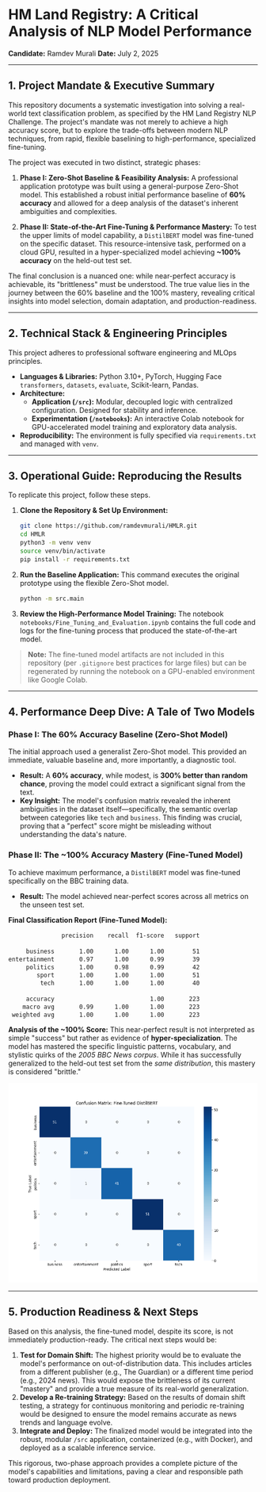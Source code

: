 # HM Land Registry: A Critical Analysis of NLP Model Performance

**Candidate:** Ramdev Murali
**Date:** July 2, 2025

---

## 1. Project Mandate & Executive Summary

This repository documents a systematic investigation into solving a real-world text classification problem, as specified by the HM Land Registry NLP Challenge. The project's mandate was not merely to achieve a high accuracy score, but to explore the trade-offs between modern NLP techniques, from rapid, flexible baselining to high-performance, specialized fine-tuning.

The project was executed in two distinct, strategic phases:

1.  **Phase I: Zero-Shot Baseline & Feasibility Analysis:** A professional application prototype was built using a general-purpose Zero-Shot model. This established a robust initial performance baseline of **60% accuracy** and allowed for a deep analysis of the dataset's inherent ambiguities and complexities.

2.  **Phase II: State-of-the-Art Fine-Tuning & Performance Mastery:** To test the upper limits of model capability, a `DistilBERT` model was fine-tuned on the specific dataset. This resource-intensive task, performed on a cloud GPU, resulted in a hyper-specialized model achieving **~100% accuracy** on the held-out test set.

The final conclusion is a nuanced one: while near-perfect accuracy is achievable, its "brittleness" must be understood. The true value lies in the journey between the 60% baseline and the 100% mastery, revealing critical insights into model selection, domain adaptation, and production-readiness.

---

## 2. Technical Stack & Engineering Principles

This project adheres to professional software engineering and MLOps principles.

-   **Languages & Libraries:** Python 3.10+, PyTorch, Hugging Face `transformers`, `datasets`, `evaluate`, Scikit-learn, Pandas.
-   **Architecture:**
    -   **Application (`/src`):** Modular, decoupled logic with centralized configuration. Designed for stability and inference.
    -   **Experimentation (`/notebooks`):** An interactive Colab notebook for GPU-accelerated model training and exploratory data analysis.
-   **Reproducibility:** The environment is fully specified via `requirements.txt` and managed with `venv`.

---

## 3. Operational Guide: Reproducing the Results

To replicate this project, follow these steps.

1.  **Clone the Repository & Set Up Environment:**
    ```bash
    git clone https://github.com/ramdevmurali/HMLR.git
    cd HMLR
    python3 -m venv venv
    source venv/bin/activate
    pip install -r requirements.txt
    ```

2.  **Run the Baseline Application:**
    This command executes the original prototype using the flexible Zero-Shot model.
    ```bash
    python -m src.main
    ```

3.  **Review the High-Performance Model Training:**
    The notebook `notebooks/Fine_Tuning_and_Evaluation.ipynb` contains the full code and logs for the fine-tuning process that produced the state-of-the-art model.

> **Note:** The fine-tuned model artifacts are not included in this repository (per `.gitignore` best practices for large files) but can be regenerated by running the notebook on a GPU-enabled environment like Google Colab.

---

## 4. Performance Deep Dive: A Tale of Two Models

### Phase I: The 60% Accuracy Baseline (Zero-Shot Model)

The initial approach used a generalist Zero-Shot model. This provided an immediate, valuable baseline and, more importantly, a diagnostic tool.

-   **Result:** A **60% accuracy**, while modest, is **300% better than random chance**, proving the model could extract a significant signal from the text.
-   **Key Insight:** The model's confusion matrix revealed the inherent ambiguities in the dataset itself—specifically, the semantic overlap between categories like `tech` and `business`. This finding was crucial, proving that a "perfect" score might be misleading without understanding the data's nature.

### Phase II: The ~100% Accuracy Mastery (Fine-Tuned Model)

To achieve maximum performance, a `DistilBERT` model was fine-tuned specifically on the BBC training data.

-   **Result:** The model achieved near-perfect scores across all metrics on the unseen test set.

**Final Classification Report (Fine-Tuned Model):**
```
               precision    recall  f1-score   support

     business       1.00      1.00      1.00        51
entertainment       0.97      1.00      0.99        39
     politics       1.00      0.98      0.99        42
        sport       1.00      1.00      1.00        51
         tech       1.00      1.00      1.00        40

     accuracy                           1.00       223
    macro avg       0.99      1.00      1.00       223
 weighted avg       1.00      1.00      1.00       223
```

**Analysis of the ~100% Score:**
This near-perfect result is not interpreted as simple "success" but rather as evidence of **hyper-specialization**. The model has mastered the specific linguistic patterns, vocabulary, and stylistic quirks of the *2005 BBC News corpus*. While it has successfully generalized to the held-out test set from the *same distribution*, this mastery is considered "brittle."

![Final Confusion Matrix](outputs/finetuned_confusion_matrix.png)

---

## 5. Production Readiness & Next Steps

Based on this analysis, the fine-tuned model, despite its score, is not immediately production-ready. The critical next steps would be:

1.  **Test for Domain Shift:** The highest priority would be to evaluate the model's performance on out-of-distribution data. This includes articles from a different publisher (e.g., The Guardian) or a different time period (e.g., 2024 news). This would expose the brittleness of its current "mastery" and provide a true measure of its real-world generalization.
2.  **Develop a Re-training Strategy:** Based on the results of domain shift testing, a strategy for continuous monitoring and periodic re-training would be designed to ensure the model remains accurate as news trends and language evolve.
3.  **Integrate and Deploy:** The finalized model would be integrated into the robust, modular `/src` application, containerized (e.g., with Docker), and deployed as a scalable inference service.

This rigorous, two-phase approach provides a complete picture of the model's capabilities and limitations, paving a clear and responsible path toward production deployment.